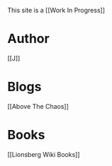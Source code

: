 This site is a [[Work In Progress]]

# Author 
[[J]]  

# Blogs
[[Above The Chaos]]   

# Books 
[[Lionsberg Wiki Books]]  

<!-- Comment not rendered visibly to web

Feel free to edit this page. Remember to add two space characters to the end of lines to make a line break, or separate menu links will run together one one line.
-->